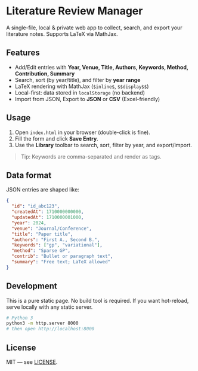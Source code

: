 # Literature Review Manager

A single-file, local & private web app to collect, search, and export your literature notes. Supports LaTeX via MathJax.

## Features

- Add/Edit entries with **Year, Venue, Title, Authors, Keywords, Method, Contribution, Summary**
- Search, sort (by year/title), and filter by **year range**
- LaTeX rendering with MathJax (`$inline$`, `$$display$$`)
- Local-first: data stored in `localStorage` (no backend)
- Import from JSON, Export to **JSON** or **CSV** (Excel-friendly)

## Usage

1. Open `index.html` in your browser (double-click is fine).
2. Fill the form and click **Save Entry**.
3. Use the **Library** toolbar to search, sort, filter by year, and export/import.

> Tip: Keywords are comma-separated and render as tags.

## Data format

JSON entries are shaped like:

```json
{
  "id": "id_abc123",
  "createdAt": 1710000000000,
  "updatedAt": 1710000001000,
  "year": 2024,
  "venue": "Journal/Conference",
  "title": "Paper title",
  "authors": "First A., Second B.",
  "keywords": ["gp", "variational"],
  "method": "Sparse GP",
  "contrib": "Bullet or paragraph text",
  "summary": "Free text; LaTeX allowed"
}
```

## Development

This is a pure static page. No build tool is required. If you want hot-reload, serve locally with any static server.

```bash
# Python 3
python3 -m http.server 8000
# then open http://localhost:8000
```

## License

MIT — see [LICENSE](LICENSE).